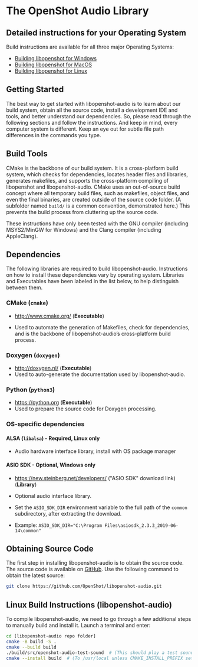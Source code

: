 # The OpenShot Audio Library

## Detailed instructions for your Operating System

Build instructions are available for all three major Operating Systems:

*   [Building libopenshot for Windows](doc/INSTALL-WINDOWS.md)
*   [Building libopenshot for MacOS](doc/INSTALL-MAC.md)
*   [Building libopenshot for Linux](doc/INSTALL-LINUX.md)

## Getting Started

The best way to get started with libopenshot-audio is to
learn about our build system, obtain all the source code,
install a development IDE and tools,
and better understand our dependencies.
So, please read through the following sections and follow the instructions.
And keep in mind, every computer system is different.
Keep an eye out for subtle file path differences in the commands you type.

## Build Tools

CMake is the backbone of our build system.
It is a cross-platform build system, which checks for dependencies,
locates header files and libraries, generates makefiles,
and supports the cross-platform compiling of libopenshot and libopenshot-audio.
CMake uses an out-of-source build concept where all temporary build files,
such as makefiles, object files, and even the final binaries,
are created outside of the source code folder.
(A subfolder named `build/` is a common convention, demonstrated here.)
This prevents the build process from cluttering up the source code.

These instructions have only been tested with
the GNU compiler (including MSYS2/MinGW for Windows)
and the Clang compiler (including AppleClang).

## Dependencies

The following libraries are required to build libopenshot-audio.
Instructions on how to install these dependencies vary by operating system.
Libraries and Executables have been labeled in the list below,
to help distinguish between them.

### CMake (`cmake`)

*   <http://www.cmake.org/> (**Executable**)

*   Used to automate the generation of Makefiles, check for dependencies,
    and is the backbone of libopenshot-audio’s cross-platform build process.

### Doxygen (`doxygen`)

*   <http://doxygen.nl/> (**Executable**)
*   Used to auto-generate the documentation used by libopenshot-audio.

### Python (`python3`)

*   <https://python.org> (**Executable**)
*   Used to prepare the source code for Doxygen processing.

### OS-specific dependencies

#### ALSA (`libalsa`) - Required, Linux only

*   Audio hardware interface library, install with OS package manager

#### ASIO SDK - Optional, Windows only

*   <https://new.steinberg.net/developers/> ("ASIO SDK" download link) (**Library**)

*   Optional audio interface library.

*   Set the `ASIO_SDK_DIR` environment variable to the full path of the `common` subdirectory,
    after extracting the download.

*   Example: `ASIO_SDK_DIR="C:\Program Files\asiosdk_2.3.3_2019-06-14\common"`

## Obtaining Source Code

The first step in installing libopenshot-audio is to obtain the source code.
The source code is available on
[GitHub](https://github.com/OpenShot/libopenshot-audio).
Use the following command to obtain the latest source:

```sh
git clone https://github.com/OpenShot/libopenshot-audio.git
```

## Linux Build Instructions (libopenshot-audio)

To compile libopenshot-audio, we need to go through a few additional steps
to manually build and install it.
Launch a terminal and enter:

```sh
cd [libopenshot-audio repo folder]
cmake -B build -S .
cmake --build build
./build/src/openshot-audio-test-sound  # (This should play a test sound)
cmake --install build  # (To /usr/local unless CMAKE_INSTALL_PREFIX set)
```
